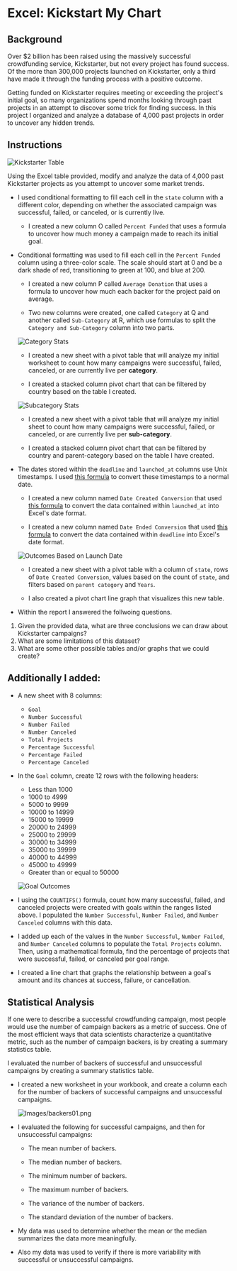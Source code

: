 # Excel: Kickstart My Chart

## Background

Over $2 billion has been raised using the massively successful crowdfunding service, Kickstarter, but not every project has found success. Of the more than 300,000 projects launched on Kickstarter, only a third have made it through the funding process with a positive outcome.

Getting funded on Kickstarter requires meeting or exceeding the project's initial goal, so many organizations spend months looking through past projects in an attempt to discover some trick for finding success. In this project I organized and analyze a database of 4,000 past projects in order to uncover any hidden trends.

## Instructions

![Kickstarter Table](Images/FullTable.PNG)

Using the Excel table provided, modify and analyze the data of 4,000 past Kickstarter projects as you attempt to uncover some market trends.

* I used conditional formatting to fill each cell in the `state` column with a different color, depending on whether the associated campaign was successful, failed, or canceled, or is currently live.

  * I created a new column O called `Percent Funded` that uses a formula to uncover how much money a campaign made to reach its initial goal.

* Conditional formatting was used to fill each cell in the `Percent Funded` column using a three-color scale. The scale should start at 0 and be a dark shade of red, transitioning to green at 100, and blue at 200.

  * I created a new column P called `Average Donation` that uses a formula to uncover how much each backer for the project paid on average.

  * Two new columns were created, one called `Category` at Q and another called `Sub-Category` at R, which use formulas to split the `Category and Sub-Category` column into two parts.

  ![Category Stats](Images/CategoryStats.PNG)

  * I created a new sheet with a pivot table that will analyze my initial worksheet to count how many campaigns were successful, failed, canceled, or are currently live per **category**.

  * I created a stacked column pivot chart that can be filtered by country based on the table I created.

  ![Subcategory Stats](Images/SubcategoryStats.PNG)

  * I created a new sheet with a pivot table that will analyze my initial sheet to count how many campaigns were successful, failed, or canceled, or are currently live per **sub-category**.

  * I created a stacked column pivot chart that can be filtered by country and parent-category based on the table I have created.

* The dates stored within the `deadline` and `launched_at` columns use Unix timestamps. I used  [this formula](https://www.extendoffice.com/documents/excel/2473-excel-timestamp-to-date.html) to convert these timestamps to a normal date.

  * I created a new column named `Date Created Conversion` that used [this formula](https://www.extendoffice.com/documents/excel/2473-excel-timestamp-to-date.html) to convert the data contained within `launched_at` into Excel's date format.

  * I created a new column named `Date Ended Conversion` that used [this formula](https://www.extendoffice.com/documents/excel/2473-excel-timestamp-to-date.html) to convert the data contained within `deadline` into Excel's date format.

  ![Outcomes Based on Launch Date](Images/LaunchDateOutcomes.PNG)

  * I created a new sheet with a pivot table with a column of `state`, rows of `Date Created Conversion`, values based on the count of `state`, and filters based on `parent category` and `Years`.

  * I also created a pivot chart line graph that visualizes this new table.

* Within the report I answered the follwoing questions.

1. Given the provided data, what are three conclusions we can draw about Kickstarter campaigns?
2. What are some limitations of this dataset?
3. What are some other possible tables and/or graphs that we could create?

## Additionally I added:

* A new sheet with 8 columns:

  * `Goal`
  * `Number Successful`
  * `Number Failed`
  * `Number Canceled`
  * `Total Projects`
  * `Percentage Successful`
  * `Percentage Failed`
  * `Percentage Canceled`

* In the `Goal` column, create 12 rows with the following headers:

  * Less than 1000
  * 1000 to 4999
  * 5000 to 9999
  * 10000 to 14999
  * 15000 to 19999
  * 20000 to 24999
  * 25000 to 29999
  * 30000 to 34999
  * 35000 to 39999
  * 40000 to 44999
  * 45000 to 49999
  * Greater than or equal to 50000

  ![Goal Outcomes](Images/GoalOutcomes.PNG)

* I using the `COUNTIFS()` formula, count how many successful, failed, and canceled projects were created with goals within the ranges listed above. I populated the `Number Successful`, `Number Failed`, and `Number Canceled` columns with this data.

* I added up each of the values in the `Number Successful`, `Number Failed`, and `Number Canceled` columns to populate the `Total Projects` column. Then, using a mathematical formula, find the percentage of projects that were successful, failed, or canceled per goal range.

* I created a line chart that graphs the relationship between a goal's amount and its chances at success, failure, or cancellation.

## Statistical Analysis

If one were to describe a successful crowdfunding campaign, most people would use the number of campaign backers as a metric of success. One of the most efficient ways that data scientists characterize a quantitative metric, such as the number of campaign backers, is by creating a summary statistics table.

I evaluated the number of backers of successful and unsuccessful campaigns by creating a summary statistics table.

* I created a new worksheet in your workbook, and create a column each for the number of backers of successful campaigns and unsuccessful campaigns.

  ![Images/backers01.png](Images/backers01.png)

* I evaluated the following for successful campaigns, and then for unsuccessful campaigns:

  * The mean number of backers.

  * The median number of backers.

  * The minimum number of backers.

  * The maximum number of backers.

  * The variance of the number of backers.

  * The standard deviation of the number of backers.

* My data was used to determine whether the mean or the median summarizes the data more meaningfully.  

* Also my data was used to verify if there is more variability with successful or unsuccessful campaigns.